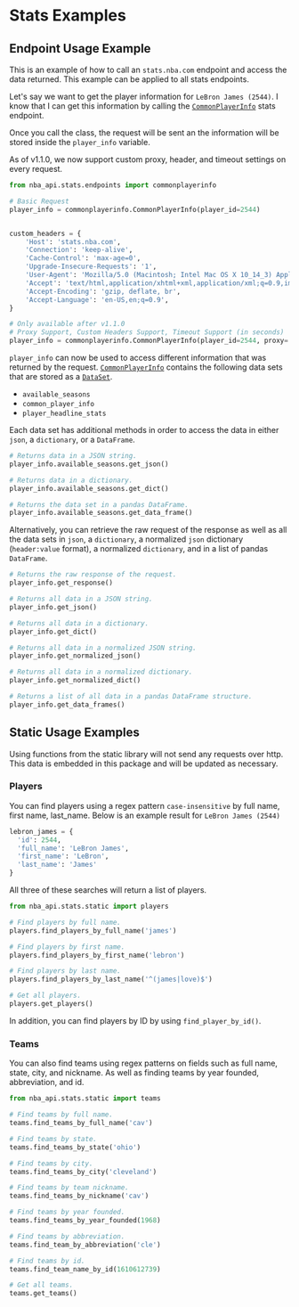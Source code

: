 # Stats Examples

## Endpoint Usage Example

This is an example of how to call an `stats.nba.com` endpoint and access the data returned. This example can be applied to all stats endpoints.

Let's say we want to get the player information for `LeBron James (2544)`. I know that I can get this information by calling the [`CommonPlayerInfo`](endpoints/commonplayerinfo.md) stats endpoint.

Once you call the class, the request will be sent an the information will be stored inside the `player_info` variable. 

As of v1.1.0, we now support custom proxy, header, and timeout settings on every request.

```python
from nba_api.stats.endpoints import commonplayerinfo

# Basic Request
player_info = commonplayerinfo.CommonPlayerInfo(player_id=2544)


custom_headers = {
    'Host': 'stats.nba.com',
    'Connection': 'keep-alive',
    'Cache-Control': 'max-age=0',
    'Upgrade-Insecure-Requests': '1',
    'User-Agent': 'Mozilla/5.0 (Macintosh; Intel Mac OS X 10_14_3) AppleWebKit/537.36 (KHTML, like Gecko) Chrome/73.0.3683.86 Safari/537.36',
    'Accept': 'text/html,application/xhtml+xml,application/xml;q=0.9,image/webp,image/apng,*/*;q=0.8,application/signed-exchange;v=b3',
    'Accept-Encoding': 'gzip, deflate, br',
    'Accept-Language': 'en-US,en;q=0.9',
}

# Only available after v1.1.0
# Proxy Support, Custom Headers Support, Timeout Support (in seconds)
player_info = commonplayerinfo.CommonPlayerInfo(player_id=2544, proxy='127.0.0.1:80', headers=custom_headers, timeout=100)
```

`player_info` can now be used to access different information that was returned by the request. [`CommonPlayerInfo`](endpoints/commonplayerinfo.md) contains the following data sets that are stored as a [`DataSet`](endpoints_data_structure.md).

* `available_seasons`
* `common_player_info`
* `player_headline_stats`

Each data set has additional methods in order to access the data in either `json`, a `dictionary`, or a `DataFrame`.

```python
# Returns data in a JSON string.
player_info.available_seasons.get_json()

# Returns data in a dictionary.
player_info.available_seasons.get_dict()

# Returns the data set in a pandas DataFrame.
player_info.available_seasons.get_data_frame()
```

Alternatively, you can retrieve the raw request of the response as well as all the data sets in `json`, a `dictionary`, a normalized `json` dictionary (`header:value` format), a normalized `dictionary`, and in a list of pandas `DataFrame`.

```python
# Returns the raw response of the request.
player_info.get_response()

# Returns all data in a JSON string.
player_info.get_json()

# Returns all data in a dictionary.
player_info.get_dict()

# Returns all data in a normalized JSON string.
player_info.get_normalized_json()

# Returns all data in a normalized dictionary.
player_info.get_normalized_dict()

# Returns a list of all data in a pandas DataFrame structure.
player_info.get_data_frames()
```


## Static Usage Examples

Using functions from the static library will not send any requests over http. This data is embedded in this package and will be updated as necessary.

### Players

You can find players using a regex pattern `case-insensitive` by full name, first name, last_name. Below is an example result for `LeBron James (2544)`
```python
lebron_james = {
  'id': 2544,
  'full_name': 'LeBron James',
  'first_name': 'LeBron',
  'last_name': 'James'
}
```

All three of these searches will return a list of players.

```python
from nba_api.stats.static import players

# Find players by full name.
players.find_players_by_full_name('james')

# Find players by first name.
players.find_players_by_first_name('lebron')

# Find players by last name.
players.find_players_by_last_name('^(james|love)$')

# Get all players.
players.get_players()
```

In addition, you can find players by ID by using `find_player_by_id()`.


### Teams

You can also find teams using regex patterns on fields such as full name, state, city, and nickname. As well as finding teams by year founded, abbreviation, and id.

```python
from nba_api.stats.static import teams

# Find teams by full name.
teams.find_teams_by_full_name('cav')

# Find teams by state.
teams.find_teams_by_state('ohio')

# Find teams by city.
teams.find_teams_by_city('cleveland')

# Find teams by team nickname.
teams.find_teams_by_nickname('cav')

# Find teams by year founded.
teams.find_teams_by_year_founded(1968)

# Find teams by abbreviation.
teams.find_team_by_abbreviation('cle')

# Find teams by id.
teams.find_team_name_by_id(1610612739)

# Get all teams.
teams.get_teams()
```
